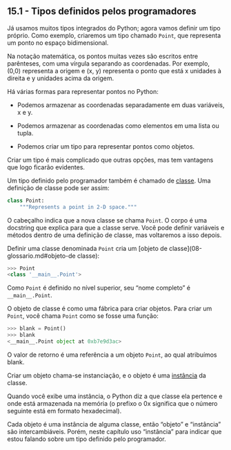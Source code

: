 ## 15.1 - Tipos definidos pelos programadores

Já usamos muitos tipos integrados do Python; agora vamos definir um tipo próprio. Como exemplo, criaremos um tipo chamado `Point`, que representa um ponto no espaço bidimensional.

Na notação matemática, os pontos muitas vezes são escritos entre parênteses, com uma vírgula separando as coordenadas. Por exemplo, (0,0) representa a origem e (x, y) representa o ponto que está x unidades à direita e y unidades acima da origem.

Há várias formas para representar pontos no Python:

* Podemos armazenar as coordenadas separadamente em duas variáveis, x e y.

* Podemos armazenar as coordenadas como elementos em uma lista ou tupla.

* Podemos criar um tipo para representar pontos como objetos.

Criar um tipo é mais complicado que outras opções, mas tem vantagens que logo ficarão evidentes.

Um tipo definido pelo programador também é chamado de [classe](08-glossario.md#classe). Uma definição de classe pode ser assim:

```python
class Point:
    """Represents a point in 2-D space."""
```

O cabeçalho indica que a nova classe se chama `Point`. O corpo é uma docstring que explica para que a classe serve. Você pode definir variáveis e métodos dentro de uma definição de classe, mas voltaremos a isso depois.

Definir uma classe denominada `Point` cria um [objeto de classe](08-glossario.md#objeto-de classe):

```python
>>> Point
<class '__main__.Point'>
```

Como `Point` é definido no nível superior, seu “nome completo” é `__main__.Point`.

O objeto de classe é como uma fábrica para criar objetos. Para criar um `Point`, você chama `Point` como se fosse uma função:


```python
>>> blank = Point()
>>> blank
<__main__.Point object at 0xb7e9d3ac>
```

O valor de retorno é uma referência a um objeto `Point`, ao qual atribuímos blank.

Criar um objeto chama-se instanciação, e o objeto é uma [instância](08-glossario.md#instância) da classe.

Quando você exibe uma instância, o Python diz a que classe ela pertence e onde está armazenada na memória (o prefixo o 0x significa que o número seguinte está em formato hexadecimal).

Cada objeto é uma instância de alguma classe, então “objeto” e “instância” são intercambiáveis. Porém, neste capítulo uso “instância” para indicar que estou falando sobre um tipo definido pelo programador.
